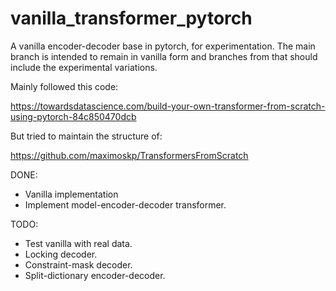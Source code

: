 # vanilla_transformer_pytorch
A vanilla encoder-decoder base in pytorch, for experimentation. The main branch is intended to remain in vanilla form and branches from that should include the experimental variations.

Mainly followed this code:

https://towardsdatascience.com/build-your-own-transformer-from-scratch-using-pytorch-84c850470dcb

But tried to maintain the structure of:

https://github.com/maximoskp/TransformersFromScratch

DONE:
- Vanilla implementation
- Implement model-encoder-decoder transformer.

TODO:
- Test vanilla with real data.
- Locking decoder.
- Constraint-mask decoder.
- Split-dictionary encoder-decoder. 